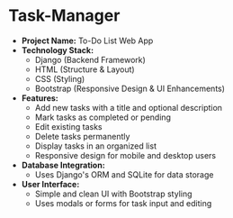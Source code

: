 # Task-Manager
- **Project Name:** To-Do List Web App
- **Technology Stack:**
  - Django (Backend Framework)
  - HTML (Structure & Layout)
  - CSS (Styling)
  - Bootstrap (Responsive Design & UI Enhancements)
- **Features:**
  - Add new tasks with a title and optional description
  - Mark tasks as completed or pending
  - Edit existing tasks
  - Delete tasks permanently
  - Display tasks in an organized list
  - Responsive design for mobile and desktop users
- **Database Integration:**
  - Uses Django's ORM and SQLite for data storage
- **User Interface:**
  - Simple and clean UI with Bootstrap styling
  - Uses modals or forms for task input and editing

